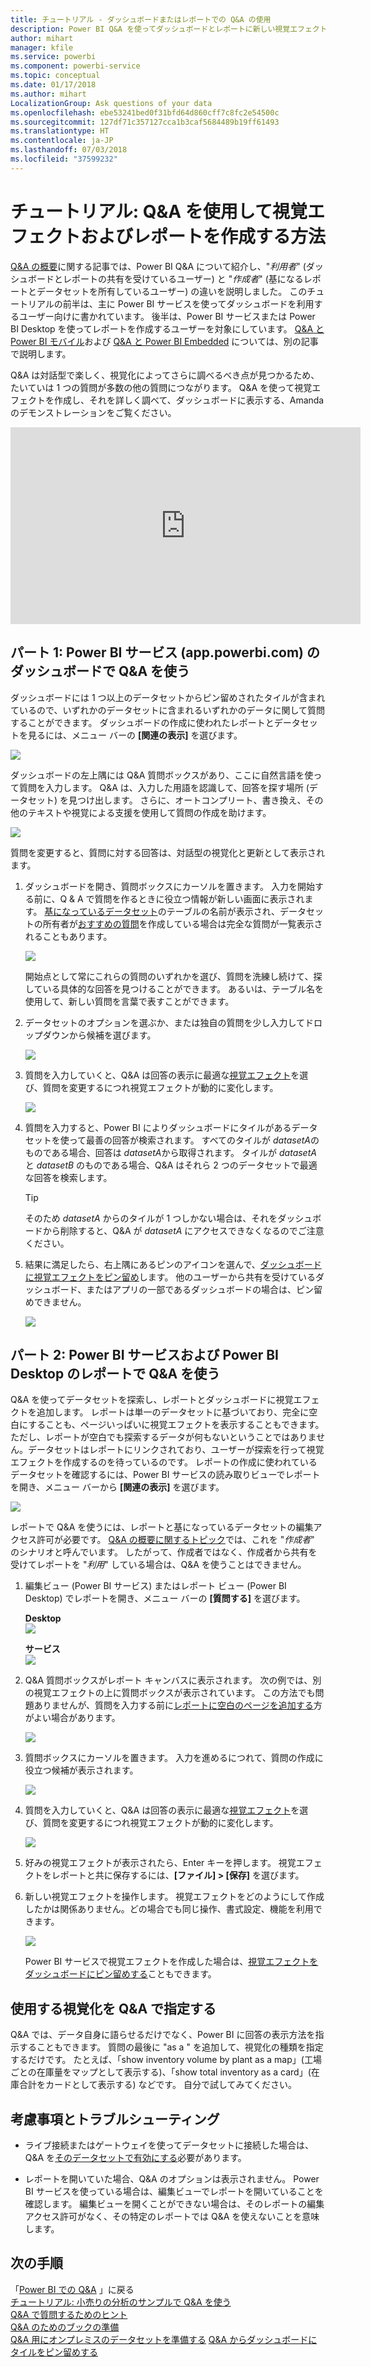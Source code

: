 ```yaml
---
title: チュートリアル - ダッシュボードまたはレポートでの Q&A の使用
description: Power BI Q&A を使ってダッシュボードとレポートに新しい視覚エフェクトを作成する方法についてのチュートリアルです。
author: mihart
manager: kfile
ms.service: powerbi
ms.component: powerbi-service
ms.topic: conceptual
ms.date: 01/17/2018
ms.author: mihart
LocalizationGroup: Ask questions of your data
ms.openlocfilehash: ebe53241bed0f31bfd64d860cff7c8fc2e54500c
ms.sourcegitcommit: 127df71c357127cca1b3caf5684489b19ff61493
ms.translationtype: HT
ms.contentlocale: ja-JP
ms.lasthandoff: 07/03/2018
ms.locfileid: "37599232"
---
```

# <a name="tutorial-how-to-use-qa-to-create-visualizations-and-build-reports"></a>チュートリアル: Q&A を使用して視覚エフェクトおよびレポートを作成する方法
[Q&A の概要](power-bi-q-and-a.md)に関する記事では、Power BI Q&A について紹介し、"*利用者*" (ダッシュボードとレポートの共有を受けているユーザー) と "*作成者*" (基になるレポートとデータセットを所有しているユーザー) の違いを説明しました。 このチュートリアルの前半は、主に Power BI サービスを使ってダッシュボードを利用するユーザー向けに書かれています。 後半は、Power BI サービスまたは Power BI Desktop を使ってレポートを作成するユーザーを対象にしています。 [Q&A と Power BI モバイル](mobile-apps-ios-qna.md)および [Q&A と Power BI Embedded](developer/qanda.md) については、別の記事で説明します。

Q&A は対話型で楽しく、視覚化によってさらに調べるべき点が見つかるため、たいていは 1 つの質問が多数の他の質問につながります。 Q&A を使って視覚エフェクトを作成し、それを詳しく調べて、ダッシュボードに表示する、Amanda のデモンストレーションをご覧ください。

<iframe width="560" height="315" src="https://www.youtube.com/embed/qMf7OLJfCz8?list=PL1N57mwBHtN0JFoKSR0n-tBkUJHeMP2cP" frameborder="0" allowfullscreen></iframe>

## <a name="part-1-use-qa-on-a-dashboard-in-power-bi-service-apppowerbicom"></a>パート 1: Power BI サービス (app.powerbi.com) のダッシュボードで Q&A を使う
ダッシュボードには 1 つ以上のデータセットからピン留めされたタイルが含まれているので、いずれかのデータセットに含まれるいずれかのデータに関して質問することができます。 ダッシュボードの作成に使われたレポートとデータセットを見るには、メニュー バーの **[関連の表示]** を選びます。

![](media/power-bi-tutorial-q-and-a/power-bi-view-related.png)

ダッシュボードの左上隅には Q&A 質問ボックスがあり、ここに自然言語を使って質問を入力します。 Q&A は、入力した用語を認識して、回答を探す場所 (データセット) を見つけ出します。 さらに、オートコンプリート、書き換え、その他のテキストや視覚による支援を使用して質問の作成を助けます。

![](media/power-bi-tutorial-q-and-a/powerbi-qna.png)

質問を変更すると、質問に対する回答は、対話型の視覚化と更新として表示されます。

1. ダッシュボードを開き、質問ボックスにカーソルを置きます。 入力を開始する前に、Q & A で質問を作るときに役立つ情報が新しい画面に表示されます。 [基になっているデータセット](service-get-data.md)のテーブルの名前が表示され、データセットの所有者が[おすすめの質問](service-q-and-a-create-featured-questions.md)を作成している場合は完全な質問が一覧表示されることもあります。

   ![](media/power-bi-tutorial-q-and-a/powerbi-qna-cursor.png)

   開始点として常にこれらの質問のいずれかを選び、質問を洗練し続けて、探している具体的な回答を見つけることができます。 あるいは、テーブル名を使用して、新しい質問を言葉で表すことができます。

2. データセットのオプションを選ぶか、または独自の質問を少し入力してドロップダウンから候補を選びます。

   ![](media/power-bi-tutorial-q-and-a/powerbi-qna-list.png)

3. 質問を入力していくと、Q&A は回答の表示に最適な[視覚エフェクト](power-bi-visualization-types-for-reports-and-q-and-a.md)を選び、質問を変更するにつれ視覚エフェクトが動的に変化します。

   ![](media/power-bi-tutorial-q-and-a/powerbi-qna-viz.png)

4. 質問を入力すると、Power BI によりダッシュボードにタイルがあるデータセットを使って最善の回答が検索されます。  すべてのタイルが *datasetA*のものである場合、回答は *datasetA*から取得されます。  タイルが *datasetA* と *datasetB* のものである場合、Q&A はそれら 2 つのデータセットで最適な回答を検索します。

   > [!TIP]
   > そのため *datasetA* からのタイルが 1 つしかない場合は、それをダッシュボードから削除すると、Q&A が *datasetA* にアクセスできなくなるのでご注意ください。
   >
   >
5. 結果に満足したら、右上隅にあるピンのアイコンを選んで、[ダッシュボードに視覚エフェクトをピン留め](service-dashboard-pin-tile-from-q-and-a.md)します。 他のユーザーから共有を受けているダッシュボード、またはアプリの一部であるダッシュボードの場合は、ピン留めできません。

   ![](media/power-bi-tutorial-q-and-a/pbi_qna_finish-typing-question.jpg)

##    <a name="part-2-use-qa-in-a-report-in-power-bi-service-or-power-bi-desktop"></a>パート 2: Power BI サービスおよび Power BI Desktop のレポートで Q&A を使う

Q&A を使ってデータセットを探索し、レポートとダッシュボードに視覚エフェクトを追加します。 レポートは単一のデータセットに基づいており、完全に空白にすることも、ページいっぱいに視覚エフェクトを表示することもできます。 ただし、レポートが空白でも探索するデータが何もないということではありません。データセットはレポートにリンクされており、ユーザーが探索を行って視覚エフェクトを作成するのを待っているのです。  レポートの作成に使われているデータセットを確認するには、Power BI サービスの読み取りビューでレポートを開き、メニュー バーから **[関連の表示]** を選びます。

![](media/power-bi-tutorial-q-and-a/power-bi-view-related.png)

レポートで Q&A を使うには、レポートと基になっているデータセットの編集アクセス許可が必要です。 [Q&A の概要に関するトピック](power-bi-q-and-a.md)では、これを "*作成者*" のシナリオと呼んでいます。 したがって、作成者ではなく、作成者から共有を受けてレポートを "*利用*" している場合は、Q&A を使うことはできません。

1. 編集ビュー (Power BI サービス) またはレポート ビュー (Power BI Desktop) でレポートを開き、メニュー バーの **[質問する]** を選びます。

    **Desktop**    
    ![](media/power-bi-tutorial-q-and-a/power-bi-desktop-question.png)

    **サービス**    
    ![](media/power-bi-tutorial-q-and-a/power-bi-service.png)

2. Q&A 質問ボックスがレポート キャンバスに表示されます。 次の例では、別の視覚エフェクトの上に質問ボックスが表示されています。 この方法でも問題ありませんが、質問を入力する前に[レポートに空白のページを追加する](power-bi-report-add-page.md)方がよい場合があります。

    ![](media/power-bi-tutorial-q-and-a/power-bi-ask-question.png)

3. 質問ボックスにカーソルを置きます。 入力を進めるにつれて、質問の作成に役立つ候補が表示されます。

   ![](media/power-bi-tutorial-q-and-a/power-bi-q-and-a-suggestions.png)

4. 質問を入力していくと、Q&A は回答の表示に最適な[視覚エフェクト](power-bi-visualization-types-for-reports-and-q-and-a.md)を選び、質問を変更するにつれ視覚エフェクトが動的に変化します。

   ![](media/power-bi-tutorial-q-and-a/power-bi-q-and-a-visual.png)

5. 好みの視覚エフェクトが表示されたら、Enter キーを押します。 視覚エフェクトをレポートと共に保存するには、**[ファイル] > [保存]** を選びます。

6. 新しい視覚エフェクトを操作します。 視覚エフェクトをどのようにして作成したかは関係ありません。どの場合でも同じ操作、書式設定、機能を利用できます。

   ![](media/power-bi-tutorial-q-and-a/power-bi-q-and-a-ellipses.png)

   Power BI サービスで視覚エフェクトを作成した場合は、[視覚エフェクトをダッシュボードにピン留めする](service-dashboard-pin-tile-from-q-and-a.md)こともできます。

## <a name="tell-qa-which-visualization-to-use"></a>使用する視覚化を Q&A で指定する
Q&A では、データ自身に語らせるだけでなく、Power BI に回答の表示方法を指示することもできます。 質問の最後に "as a <visualization type>" を追加して、視覚化の種類を指定するだけです。  たとえば、「show inventory volume by plant as a map」(工場ごとの在庫量をマップとして表示する)、「show total inventory as a card」(在庫合計をカードとして表示する) などです。  自分で試してみてください。

##  <a name="considerations-and-troubleshooting"></a>考慮事項とトラブルシューティング
- ライブ接続またはゲートウェイを使ってデータセットに接続した場合は、Q&A を[そのデータセットで有効にする](service-q-and-a-direct-query.md)必要があります。

- レポートを開いていた場合、Q&A のオプションは表示されません。 Power BI サービスを使っている場合は、編集ビューでレポートを開いていることを確認します。 編集ビューを開くことができない場合は、そのレポートの編集アクセス許可がなく、その特定のレポートでは Q&A を使えないことを意味します。

## <a name="next-steps"></a>次の手順
「[Power BI での Q&A](power-bi-q-and-a.md) 」に戻る  
[チュートリアル: 小売りの分析のサンプルで Q&A を使う](power-bi-visualization-introduction-to-q-and-a.md)   
[Q&A で質問するためのヒント](service-q-and-a-tips.md)   
[Q&A のためのブックの準備](service-prepare-data-for-q-and-a.md)  
[Q&A 用にオンプレミスのデータセットを準備する](service-q-and-a-direct-query.md)
[Q&A からダッシュボードにタイルをピン留めする](service-dashboard-pin-tile-from-q-and-a.md)
